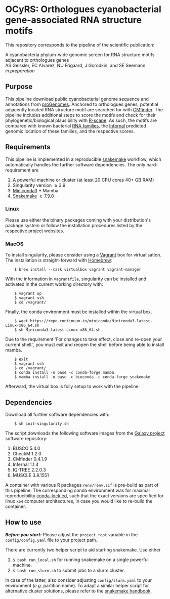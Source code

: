 # OCyRS: Orthologues cyanobacterial gene-associated RNA structure motifs

This repository corresponds to the pipeline of the scientific publication:


A cyanobacteria phylum-wide genomic screen for RNA structure motifs
adjacent to orthologues genes  
AS  Geissler, EC Alvarez, NU Frigaard, J Gorodkin, and SE Seemann  
*in preparation*


## Purpose

This pipeline download public cyanobacterial genome sequence and annotations
from
[proGenomes](https://progenomes.embl.de/).
Anchored to orthologues genes, potential adjacently located
RNA structure motif are searched for with
[CMfinder](http://bio.cs.washington.edu/yzizhen/CMfinder/).
The pipeline includes additional steps to score the motifs and check
for their phylogenetic/biological plausibility with
[R-scape](http://eddylab.org/R-scape/).
As such, the motifs are compared with known bacterial
[RNA families](https://rfam.xfam.org/),
the 
[Infernal](http://eddylab.org/infernal/)
predicted genomic location of these families,
and the respective scores.


## Requirements

This pipeline is implemented in a reproducible
[snakemake](https://snakemake.github.io/)
workflow, which automatically handles the further
software dependencies. The only hard-requirement are

1. A powerful machine or cluster (at least 20 CPU cores 40+ GB RAM)
2. Singularity version $\ge 3.9$
3. [Miniconda3](https://docs.conda.io/en/latest/miniconda.html) + Mamba
3. [Snakemake](https://snakemake.github.io/) $\ge 7.9.0$

### Linux

Please use either the binary packages coming with your distribution's package
system or follow the installation procedures listed by the respective
project websites.

### MacOS

To install singularity, please consider using
a [Vagrant](https://www.vagrantup.com/) box for
virtualisation.
The installation is straight-forward with 
[Homebrew](https://brew.sh/):

        $ brew install --cask virtualbox vagrant vagrant-manager

With the information in `Vagrantfile`, singularity can be installed and
activated in the current working directory with:

        $ vagrant up
        $ vagrant ssh
        $ cd /vagrant/

Finally, the conda environment must be installed within the virtual box.

        $ wget https://repo.continuum.io/miniconda/Miniconda3-latest-Linux-x86_64.sh
        $ sh Miniconda3-latest-Linux-x86_64.sh

Due to the requirement 'For changes to take effect, close and re-open your current shell.', you must exit and reopen the shell before being able to install mamba.

        $ exit
        $ vagrant ssh
        $ cd /vagrant/
        $ conda install -n base -c conda-forge mamba
        $ mamba install -n base -c bioconda -c conda-forge snakemake

Afterward, the virtual box is fully setup to work with the pipeline.

## Dependencies

Download all further software dependencies with:

        $ sh init-singularity.sh

The script downloads the following software images from the
[Galaxy project](https://galaxyproject.org/)
software repository:

1. BUSCO $5.4.0$
1. CheckM $1.2.0$
1. CMfinder $0.4.1.9$
1. Infernal $1.1.4$
1. IQ-TREE $2.2.0.3$
1. MUSCLE $3.8.1551$

A container with various R packages `renv/renv.sif`
is pre-build as part of this pipeline.
The corresponding conda environment was for maximal reproducibility
[conda-lock'ed](https://github.com/conda-incubator/conda-lock),
such that the exact versions are specified for linux `x64`
computer architectures, in case you would like to re-build the container.



## How to use 

***Before you start:***
Please adjust the `project_root` variable in the `config/config.yaml` file to
your project path.


There are currently two helper script to aid starting snakemake. Use either

1. `$ bash run_local.sh` for running snakemake on a single powerful machine.
2. `$ bash run_slurm.sh` to submit jobs to a slurm cluster.

In case of the latter, also consider adjusting `config/slurm.yaml` to your
environment (*e.g.* partition name). To adapt a similar helper script for
alternative cluster solutions, please refer to the
[snakemake handbook](https://snakemake.readthedocs.io/en/stable/executing/cluster.html).


